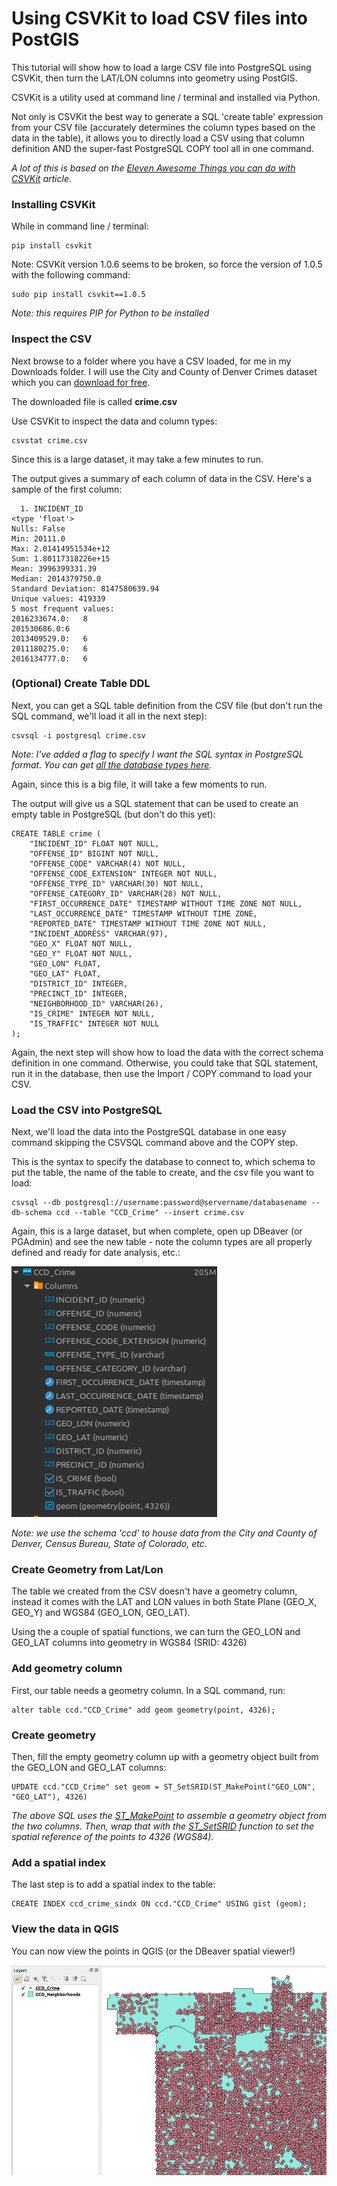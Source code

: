 # Using CSVKit to load CSV files into PostGIS #

This tutorial will show how to load a large CSV file into PostgreSQL using CSVKit, then turn the LAT/LON columns into geometry using PostGIS.

CSVKit is a utility used at command line / terminal and installed via Python.

Not only is CSVKit the best way to generate a SQL 'create table' expression from your CSV file (accurately determines the column types based on the data in the table), it allows you to directly load a CSV using that column definition AND the super-fast PostgreSQL COPY tool all in one command.

*A lot of this is based on the [Eleven Awesome Things you can do with CSVKit](https://source.opennews.org/en-US/articles/eleven-awesome-things-you-can-do-csvkit/) article.*

### Installing CSVKit

While in command line / terminal:

    pip install csvkit 
    
Note: CSVKit version 1.0.6 seems to be broken, so force the version of 1.0.5 with the following command:

	sudo pip install csvkit==1.0.5

*Note: this requires PIP for Python to be installed*

### Inspect the CSV

Next browse to a folder where you have a CSV loaded, for me in my Downloads folder. I will use the City and County of Denver Crimes dataset which you can [download for free](https://www.denvergov.org/opendata/dataset/city-and-county-of-denver-crime).

The downloaded file is called **crime.csv**

Use CSVKit to inspect the data and column types:

    csvstat crime.csv

Since this is a large dataset, it may take a few minutes to run.

The output gives a summary of each column of data in the CSV. Here's a sample of the first column: 

      1. INCIDENT_ID
    <type 'float'>
    Nulls: False
    Min: 20111.0
    Max: 2.01414951534e+12
    Sum: 1.80117318226e+15
    Mean: 3996399331.39
    Median: 2014379750.0
    Standard Deviation: 8147580639.94
    Unique values: 419339
    5 most frequent values:
    2016233674.0:   8
    201530686.0:6
    2013409529.0:   6
    2011180275.0:   6
    2016134777.0:   6

### (Optional) Create Table DDL

Next, you can get a SQL table definition from the CSV file (but don't run the SQL command, we'll load it all in the next step):

    csvsql -i postgresql crime.csv

*Note: I've added a flag to specify I want the SQL syntax in PostgreSQL format. You can get [all the database types here](http://csvkit.readthedocs.io/en/latest/scripts/csvsql.html).* 

Again, since this is a big file, it will take a few moments to run. 

The output will give us a SQL statement that can be used to create an empty table in PostgreSQL (but don't do this yet):

    CREATE TABLE crime (
	    "INCIDENT_ID" FLOAT NOT NULL,
	    "OFFENSE_ID" BIGINT NOT NULL,
	    "OFFENSE_CODE" VARCHAR(4) NOT NULL,
	    "OFFENSE_CODE_EXTENSION" INTEGER NOT NULL,
	    "OFFENSE_TYPE_ID" VARCHAR(30) NOT NULL,
	    "OFFENSE_CATEGORY_ID" VARCHAR(28) NOT NULL,
	    "FIRST_OCCURRENCE_DATE" TIMESTAMP WITHOUT TIME ZONE NOT NULL,
	    "LAST_OCCURRENCE_DATE" TIMESTAMP WITHOUT TIME ZONE,
	    "REPORTED_DATE" TIMESTAMP WITHOUT TIME ZONE NOT NULL,
	    "INCIDENT_ADDRESS" VARCHAR(97),
	    "GEO_X" FLOAT NOT NULL,
	    "GEO_Y" FLOAT NOT NULL,
	    "GEO_LON" FLOAT,
	    "GEO_LAT" FLOAT,
	    "DISTRICT_ID" INTEGER,
	    "PRECINCT_ID" INTEGER,
	    "NEIGHBORHOOD_ID" VARCHAR(26),
	    "IS_CRIME" INTEGER NOT NULL,
	    "IS_TRAFFIC" INTEGER NOT NULL
    );

Again, the next step will show how to load the data with the correct schema definition in one command. Otherwise, you could take that SQL statement, run it in the database, then use the Import / COPY command to load your CSV. 

### Load the CSV into PostgreSQL

Next, we'll load the data into the PostgreSQL database in one easy command skipping the CSVSQL command above and the COPY step.

This is the syntax to specify the database to connect to, which schema to put the table, the name of the table to create, and the csv file you want to load: 

    csvsql --db postgresql://username:password@servername/databasename --db-schema ccd --table "CCD_Crime" --insert crime.csv

Again, this is a large dataset, but when complete, open up DBeaver (or PGAdmin) and see the new table - note the column types are all properly defined and ready for date analysis, etc.: 

![img.png](assets/img.png)

*Note: we use the schema 'ccd' to house data from the City and County of Denver, Census Bureau, State of Colorado, etc.* 

### Create Geometry from Lat/Lon

The table we created from the CSV doesn't have a geometry column, instead it comes with the LAT and LON values in both State Plane (GEO_X, GEO_Y) and WGS84 (GEO_LON, GEO_LAT).

Using the a couple of spatial functions, we can turn the GEO_LON and GEO_LAT columns into geometry in WGS84 (SRID: 4326)

### Add geometry column

First, our table needs a geometry column. In a SQL command, run:

    alter table ccd."CCD_Crime" add geom geometry(point, 4326);

### Create geometry  
Then, fill the empty geometry column up with a geometry object built from the GEO_LON and GEO_LAT columns:

    UPDATE ccd."CCD_Crime" set geom = ST_SetSRID(ST_MakePoint("GEO_LON", "GEO_LAT"), 4326)

*The above SQL uses the [ST_MakePoint](http://postgis.net/docs/ST_MakePoint.html) to assemble a geometry object from the two columns. Then, wrap that with the [ST_SetSRID](http://postgis.net/docs/ST_SetSRID.html) function to set the spatial reference of the points to 4326 (WGS84).*

### Add a spatial index
The last step is to add a spatial index to the table: 

    CREATE INDEX ccd_crime_sindx ON ccd."CCD_Crime" USING gist (geom);

### View the data in QGIS
You can now view the points in QGIS (or the DBeaver spatial viewer!)

![img_2.png](assets/img_2.png)